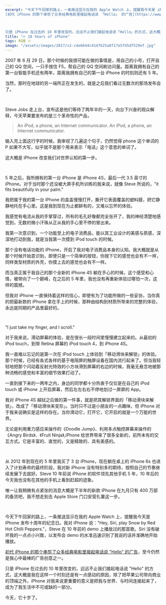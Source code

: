 ```yaml
---
excerpt: "今天下午回家的路上，一条推送显示在我的 Apple Watch 上，提醒我今天是 iPhone 发布十周年的纪念日。我对 iPhone 说：「Hey, Siri, play Snow by Red Hot Chilli Peppers.」，Steve 在 10 年前的 demo 上播放过的那首歌。Siri 没有破坏我的一点点小兴致，以发布会 demo 的水准迅速识别了我说的话并准确地开始播放。<br>
[初代 iPhone 的那个串剪了众多经典电影里接起电话说 「Hello」 的广告](https://www.youtube.com/watch?v=mmiWTKZzBLY)，至今仍然是我心中最棒的广告创意之一。



只是 iPhone 在过去的 10 年里改变的，远远不止我们接起电话说「Hello」的方式，这大概是我在这样一个时刻还是有一点感动的原因，除了把苹果公司带向商业的顶端之外，iPhone 对我来说更重要的意义是把我与世界、与时间连接起来了，成为了我生活中不可或缺的一部分。"
title: "🔥 10 Years of iPhone"
tags: 科技 🔥
image: "/assets/images/2017/v2-c4e6644c4147625a8717e5fd5df529ef.jpg"
---
```


2007 年 6 月 29 日，那个时候的我很可能在做的事情是，用自己的小号，打开自己的 QQ 空间，一只手按住 F5，帮自己的 QQ 空间刷访问量。距离我拥有自己的第一台智能手机还有两年，距离我拥有自己的第一台 iPhone 的时刻则还有 5 年。  

当然，那时在地球的另一端所正在发生的，就是之后我们看过无数次的那场发布会了。

<br>

Steve Jobs 走上台，宣布这是他们等待了两年半的一天，向台下兴奋的观众解释，今天苹果要发布的是三个革命性的产品，

> An iPod, a phone, an Internet communicator. An iPod, a phone, an Internet communicator.

输入完上面这行字的时候，我审视了几遍这个句子，仍然觉得 phone 这个单词的 P 如果不大写，似乎就不是那个用来表示「电话」这个意思的单词了。

这大概是 iPhone 改变我们对世界认知的第一步。

<br>

5 年之后，我所拥有的第一台 iPhone 是 iPhone 4S，最后一代 3.5 英寸的 iPhone。对于当时那个还没被大屏手机所训练的我来说，就像 Steve 所说的，"it fits beautifully in your palm."

我把属于我的第一台 iPhone 的盒盖慢慢打开，撕开它表面覆盖的塑料膜，把它静静地托在手心里。这是我到现在为止都鲜有的，又难以忘怀的体验。

我感觉有电流从我的手掌穿过，所有的毛孔好像都完全张开了，我的神经清楚地感觉到，无数的微小汗珠从正从我的手心里不停的冒出来。

我第一次意识到，一个功能至上的电子消费品，能以其工业设计的美感与质感，深深地打动到我，就是当我第一次摸到 iPod touch 的时候。

那个没有电话功能的 iPhone，开启了我对电子消费品本身的认知。我大概就是从那个时候开始意识到，即使只是一个简单的按钮，你按下它的感觉也会有不一样，同样类型材质的外壳，你摸上去的感觉也会有不一样。

而当真正属于我自己的那个全新的 iPhone 4S 躺在手心的时候，这个感受和心情，被带向了一个巅峰，在之后的 5 年里，我也没有再重新体验过哪怕一次，这样的震撼。

但我对 iPhone 一直保持着这样的信心，即使有为了功能所做的一些妥协，当你真的把最新款的 iPhone 拿在手上的时候，那种由结构到材质所带来的完整的体验，永远是同期的产品里最好的。

<br>

"I just take my finger, and I scroll."

对于我来说，滑动屏幕的体验，是在很长一段时间里慢慢建立起来的。从最初的 iPod touch，到带 Retina 屏幕的 iPod touch 4，到 iPhone 4S。

我一直难以忘记的是第一次在 iPod touch 上体验到「移动滑块来解锁」的体验。那个时候，已经有各式各样的基于电阻屏的触屏设备在国内流行起来了。但当我轻轻地把那个闪动着反射光特效的小方块滑到屏幕的右边的时候，我毫无悬念地被那种流畅的感觉和丰富的细节效果打动了。

一直到接下来的一两年之内，身边的同学都十分热衷于仅仅是在自己的 iPod touch 或 iPhone 上开启屏幕，然后左左右右不停地划过一屏屏的 App。

我对 iPhone 4S 越狱之后做的第一件事，就是把其解锁界面的「移动滑块来解锁」，改成了「移动滑块来变形」。当时只不过是小朋友的一点趣味，但 iPhone 对于我来说确实是这样的存在。当你滑动它，打开它，它开启的就是一个万能的世界。

无论是利用重力感应来操作的《Doodle Jump》、利用多点触控屏幕来操作的《Angry Birds》、《Fruit Ninja》,iPhone 给世界带来了很多全新的，前所未有的交互方式。它是丰富的、直觉的，又是精致的、具有美感的。

<br>

从 2012 年到现在的 5 年里我买了 3 台 iPhone，现在躺在桌上的 iPhone 6s 也进入了计划寿命的最终阶段，我对新 iPhone 没有特别多的期待，按照自己的节奏继续发展下去就好。Steve 10 年前说 iPhone 的软件领先其他手机 5 年，10 年后的今天我也没有在其他的手机上看到赶超的迹象。

唯一让我稍微有点紧张的消息大概是下半年的新款 iPhone 在九月只有 400 万部的备货吧，我不想走到去 Apple Store 门口安营扎寨这一步。

<br>

今天下午回家的路上，一条推送显示在我的 Apple Watch 上，提醒我今天是 iPhone 发布十周年的纪念日。我对 iPhone 说："Hey, Siri, play Snow by Red Hot Chilli Peppers."，Steve 在 10 年前的 demo 上播放过的那首歌。Siri 没有破坏我的一点点小兴致，以发布会 demo 的水准迅速识别了我说的话并准确地开始播放。

[初代 iPhone 的那个串剪了众多经典电影里接起电话说 "Hello" 的广告](https://www.youtube.com/watch?v=mmiWTKZzBLY)，至今仍然是我心中最棒的广告创意之一。

只是 iPhone 在过去的 10 年里改变的，远远不止我们接起电话说 "Hello" 的方式，这大概是我在这样一个时刻还是有一点感动的原因，除了把苹果公司带向商业的顶端之外，iPhone 对我来说更重要的意义是把我与世界、与时间连接起来了，成为了我生活中不可或缺的一部分。

今天，它十岁了。

[1]:	https://www.youtube.com/watch?v=mmiWTKZzBLY
[2]:	https://www.youtube.com/watch?v=mmiWTKZzBLY

